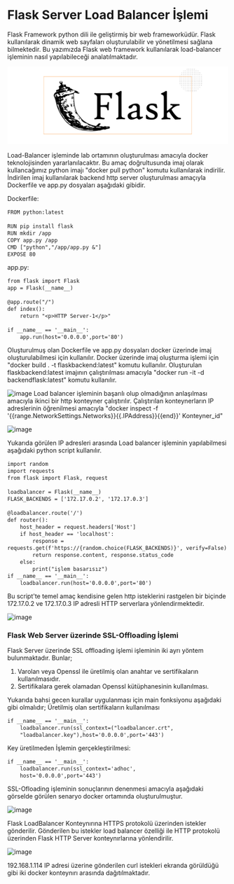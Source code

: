 # Flask Server Load Balancer İşlemi 

Flask Framework python dili ile geliştirmiş bir web frameworküdür. Flask kullanılarak dinamik web sayfaları oluşturulabilir ve yönetilmesi sağlana bilmektedir. Bu yazımızda Flask web framework kullanılarak load-balancer işleminin nasıl yapılabileceği analatılmaktadır.

![image](./img/1.png)

Load-Balancer işleminde lab ortamının oluşturulması amacıyla docker teknolojisinden yararlanılacaktır. Bu amaç doğrultusunda imaj olarak kullancağımız python imajı "docker pull python" komutu kullanılarak indirilir. İndirilen imaj kullanılarak backend http server oluşturulması amaçıyla Dockerfile ve app.py dosyaları aşağıdaki gibidir.

Dockerfile:

    FROM python:latest

    RUN pip install flask
    RUN mkdir /app
    COPY app.py /app
    CMD ["python","/app/app.py &"]
    EXPOSE 80

app.py:

    from flask import Flask
    app = Flask(__name__)

    @app.route("/")
    def index():
        return "<p>HTTP Server-1</p>"
    
    if __name__ == '__main__':
        app.run(host='0.0.0.0',port='80')

Oluşturulmuş olan Dockerfile ve app.py dosyaları docker üzerinde imaj oluşturulabilmesi için kullanılır. Docker üzerinde imaj oluşturma işlemi için "docker build . -t flaskbackend:latest" komutu kullanılır. Oluşturulan flaskbackend:latest imajının çalıştırılması amacıyla "docker run -it -d backendflask:latest" komutu kullanılır. 

![image](./2.png)
Load balancer işleminin başarılı olup olmadığının anlaşılması amacıyla ikinci bir http konteyner çalıştırılır. Çalıştırılan konteynerların IP adreslerinin öğrenilmesi amacıyla "docker inspect -f '{{range.NetworkSettings.Networks}}{{.IPAddress}}{{end}}' Konteyner_id"

![image](./3.png)

Yukarıda görülen IP adresleri arasında Load balancer işleminin yapılabilmesi aşağıdaki python script kullanılır.

    import random
    import requests
    from flask import Flask, request

    loadbalancer = Flask(__name__)
    FLASK_BACKENDS = ['172.17.0.2', '172.17.0.3']

    @loadbalancer.route('/')
    def router():
        host_header = request.headers['Host']
        if host_header == 'localhost':
            response = requests.get(f'https://{random.choice(FLASK_BACKENDS)}', verify=False)
            return response.content, response.status_code
        else:
            print("işlem basarısız")
    if __name__ == '__main__':
        loadbalancer.run(host='0.0.0.0',port='80')

Bu script'te temel amaç kendisine gelen http isteklerini rastgelen bir biçinde 172.17.0.2 ve 172.17.0.3 IP adresli HTTP serverlara yönlendirmektedir. 

![image](./4.png)

### Flask Web Server üzerinde SSL-Offloading İşlemi

Flask Server üzerinde SSL offloading işlemi işleminin iki ayrı yöntem bulunmaktadır. Bunlar;

1. Varolan veya Openssl ile üretilmiş olan anahtar ve sertifikaların kullanılmasıdır.
2. Sertifikalara gerek olamadan Openssl kütüphanesinin kullanılması.

Yukarıda bahsi gecen kurallar uygulanması için main fonksiyonu aşağıdaki gibi olmalıdır;
Üretilmiş olan sertifikaların kullanılması

    if __name__ == '__main__':
        loadbalancer.run(ssl_context=("loadbalancer.crt",
        "loadbalancer.key"),host='0.0.0.0',port='443')

Key üretilmeden İşlemin gerçekleştirilmesi:

    if __name__ == '__main__':
        loadbalancer.run(ssl_context='adhoc',
        host='0.0.0.0',port='443')

SSL-Ofloading işleminin sonuçlarının denenmesi amacıyla aşağıdaki görselde görülen senaryo docker ortamında oluşturulmuştur.

![image](./5.png)

Flask LoadBalancer Konteynırına HTTPS protokolü üzerinden istekler gönderilir. Gönderilen bu istekler load balancer özelliği ile HTTP protokolü üzerinden Flask HTTP Server konteynırlarına yönlendirilir.

![image](./6.png)

192.168.1.114 IP adresi üzerine gönderilen curl istekleri ekranda görüldüğü gibi iki docker konteynırı arasında dağıtılmaktadır.
